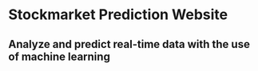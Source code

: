 ﻿# Stockmarket Prediction Website
 ## Analyze and predict real-time data with the use of machine learning
